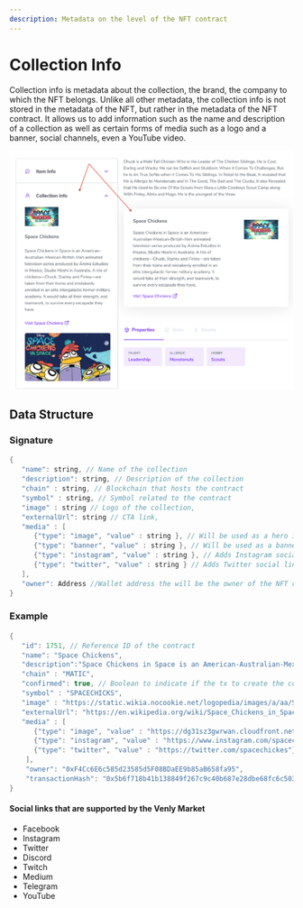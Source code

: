```yaml
---
description: Metadata on the level of the NFT contract
---
```


# Collection Info

Collection info is metadata about the collection, the brand, the company to which the NFT belongs. Unlike all other metadata, the collection info is not stored in the metadata of the NFT, but rather in the metadata of the NFT contract. It allows us to add information such as the name and description of a collection as well as certain forms of media such as a logo and a banner, social channels, even a YouTube video.

![Information about the contract of a certain NFT](<../../.gitbook/assets/image (20).png>)

## Data Structure

### Signature

```java
{
   "name": string, // Name of the collection
   "description": string, // Description of the collection
   "chain" : string, // Blockchain that hosts the contract
   "symbol" : string, // Symbol related to the contract
   "image" : string // Logo of the collection,
   "externalUrl": string // CTA link,
   "media" : [
      {"type": "image", "value" : string }, // Will be used as a hero image for your nft
      {"type": "banner", "value" : string }, // Will be used as a banner image for your nft
      {"type": "instagram", "value" : string }, // Adds Instagram social link
      {"type": "twitter", "value" : string } // Adds Twitter social link
   ],
   "owner": Address //Wallet address the will be the owner of the NFT contract
}

```

### Example

```java
{
   "id": 1751, // Reference ID of the contract
   "name": "Space Chickens",
   "description":"Space Chickens in Space is an American-Australian-Mexican-British-Irish animated television series produced by Ánima Estudios in Mexico, Studio Moshi in Australia. A trio of chickens—Chuck, Starley and Finley—are taken from their home and mistakenly enrolled in an elite intergalactic former military academy. It would take all their strength, and teamwork, to survive every escapade they have.",
   "chain" : "MATIC",
   "confirmed": true, // Boolean to indicate if the tx to create the contract has been minted yet.
   "symbol" : "SPACECHICKS",
   "image" : "https://static.wikia.nocookie.net/logopedia/images/a/aa/Space_Chickens_in_Space.jpg",
   "externalUrl": "https://en.wikipedia.org/wiki/Space_Chickens_in_Space",
   "media" : [
      {"type": "image", "value" : "https://dg31sz3gwrwan.cloudfront.net/fanart/355763/1357791-0-q80.jpg"},
      {"type": "instagram", "value" : "https://www.instagram.com/spacechickes"},
      {"type": "twitter", "value" : "https://twitter.com/spacechickes"}
    ],
    "owner": "0xF4Cc6E6c585d23585d5F08BDaEE9b85aB658fa95",
    "transactionHash": "0x5b6f718b41b138849f267c9c40b687e28dbe68fc6c50343469e6bd13c578535d" // Transaction that created the contract
}
```

#### **Social links that are supported by the Venly Market**

* Facebook
* Instagram
* Twitter
* Discord
* Twitch
* Medium
* Telegram
* YouTube
